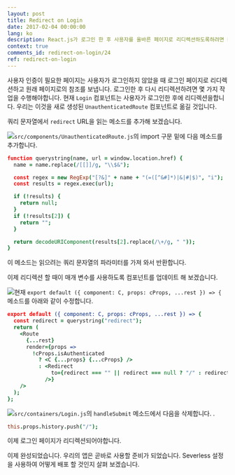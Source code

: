 ```yaml
---
layout: post
title: Redirect on Login
date: 2017-02-04 00:00:00
lang: ko 
description: React.js가 로그인 한 후 사용자를 올바른 페이지로 리디렉션하도록하려면 React Router v4 Redirect 컴포넌트를 사용합니다. 
context: true
comments_id: redirect-on-login/24
ref: redirect-on-login
---
```


사용자 인증이 필요한 페이지는 사용자가 로그인하지 않았을 때 로그인 페이지로 리디렉션하고 원래 페이지로의 참조를 보냅니다. 로그인한 후 다시 리디렉션하려면 몇 가지 작업을 수행해야합니다. 현재 `Login` 컴포넌트는 사용자가 로그인한 후에 리디렉션을합니다. 우리는 이것을 새로 생성된 `UnauthenticatedRoute` 컴포넌트로 옮길 것입니다.

쿼리 문자열에서 `redirect` URL을 읽는 메소드를 추가해 보겠습니다.

<img class="code-marker" src="/assets/s.png" />`src/components/UnauthenticatedRoute.js`의 import 구문 밑에 다음 메소드를 추가합니다.

``` coffee
function querystring(name, url = window.location.href) {
  name = name.replace(/[[]]/g, "\\$&");

  const regex = new RegExp("[?&]" + name + "(=([^&#]*)|&|#|$)", "i");
  const results = regex.exec(url);

  if (!results) {
    return null;
  }
  if (!results[2]) {
    return "";
  }

  return decodeURIComponent(results[2].replace(/\+/g, " "));
}
```

이 메소드는 읽으려는 쿼리 문자열의 파라미터를 가져 와서 반환합니다.

이제 리디렉션 할 때이 매개 변수를 사용하도록 컴포넌트를 업데이트 해 보겠습니다.

<img class="code-marker" src="/assets/s.png" />현재 `export default ({ component: C, props: cProps, ...rest }) => {` 메소드를 아래와 같이 수정합니다.

``` coffee
export default ({ component: C, props: cProps, ...rest }) => {
  const redirect = querystring("redirect");
  return (
    <Route
      {...rest}
      render={props =>
        !cProps.isAuthenticated
          ? <C {...props} {...cProps} />
          : <Redirect
              to={redirect === "" || redirect === null ? "/" : redirect}
            />}
    />
  );
};
```

<img class="code-marker" src="/assets/s.png" />`src/containers/Login.js`의 `handleSubmit` 메소드에서 다음을 삭제합니다. .

``` coffee
this.props.history.push("/");
```

이제 로그인 페이지가 리디렉션되어야합니다.

이제 완성되었습니다. 우리의 앱은 곧바로 사용할 준비가 되었습니다. Severless 설정을 사용하여 어떻게 배포 할 것인지 살펴 보겠습니다.
